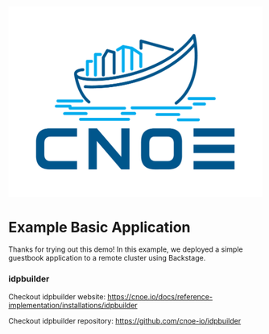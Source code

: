 ![cnoe logo](./images/cnoe-logo.png)

# Example Basic Application

Thanks for trying out this demo! In this example, we deployed a simple guestbook application to a remote cluster using Backstage.

### idpbuilder

Checkout idpbuilder website: https://cnoe.io/docs/reference-implementation/installations/idpbuilder

Checkout idpbuilder repository: https://github.com/cnoe-io/idpbuilder
